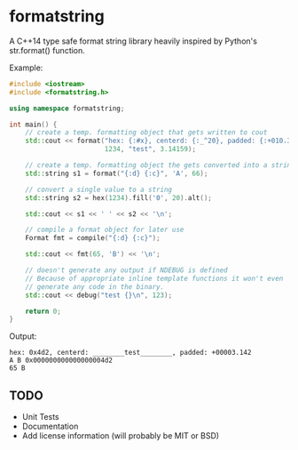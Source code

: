 formatstring
============

A C++14 type safe format string library heavily inspired by Python's str.format()
function.

Example:

```c++
#include <iostream>
#include <formatstring.h>

using namespace formatstring;

int main() {
	// create a temp. formatting object that gets written to cout
	std::cout << format("hex: {:#x}, centerd: {:_^20}, padded: {:+010.3f}\n",
	                    1234, "test", 3.14159);

	// create a temp. formatting object the gets converted into a string
	std::string s1 = format("{:d} {:c}", 'A', 66);

	// convert a single value to a string
	std::string s2 = hex(1234).fill('0', 20).alt();

	std::cout << s1 << ' ' << s2 << '\n';

	// compile a format object for later use
	Format fmt = compile("{:d} {:c}");

	std::cout << fmt(65, 'B') << '\n';

	// doesn't generate any output if NDEBUG is defined
	// Because of appropriate inline template functions it won't even
	// generate any code in the binary.
	std::cout << debug("test {}\n", 123);

	return 0;
}
```

Output:

	hex: 0x4d2, centerd: ________test________, padded: +00003.142
	A B 0x000000000000000004d2
	65 B

TODO
----

 * Unit Tests
 * Documentation
 * Add license information (will probably be MIT or BSD)
